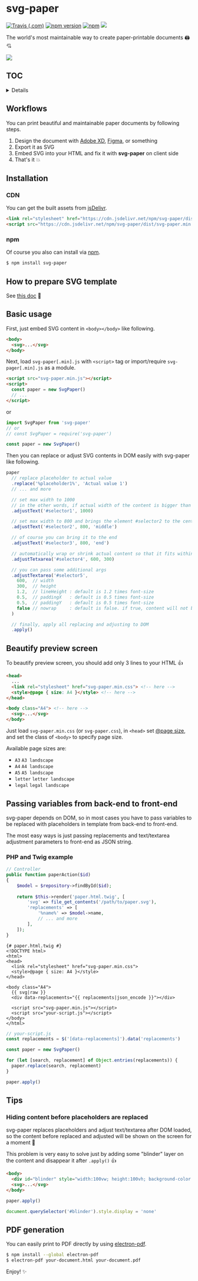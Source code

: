 # svg-paper

[![Travis (.com)](https://img.shields.io/travis/com/ttskch/svg-paper.svg?style=flat-square)](https://travis-ci.com/ttskch/svg-paper)
[![npm version](https://img.shields.io/npm/v/svg-paper.svg?style=flat-square)](https://www.npmjs.com/package/svg-paper)
[![npm](https://img.shields.io/npm/dm/svg-paper?label=npm&style=flat-square)](https://www.npmjs.com/package/svg-paper)
[![](https://data.jsdelivr.com/v1/package/npm/svg-paper/badge)](https://www.jsdelivr.com/package/npm/svg-paper)

The world's most maintainable way to create paper-printable documents 🖨💘

![](https://user-images.githubusercontent.com/4360663/121766151-f6b64d80-cb8a-11eb-8736-3a28b4c03d70.png)

## TOC

<details>

* [Workflows](#workflows)
* [Installation](#installation)
    * [CDN](#cdn)
    * [npm](#npm)
* [How to prepare SVG template](#how-to-prepare-svg-template)
* [Basic usage](#basic-usage)
* [Beautify preview screen](#beautify-preview-screen)
* [Passing variables from back-end to front-end](#passing-variables-from-back-end-to-front-end)
    * [PHP and Twig example](#php-and-twig-example)
* [Tips](#tips)
  * [Hiding content before placeholders are replaced](#hiding-content-before-placeholders-are-replaced)
* [PDF generation](#pdf-generation)

</details>

## Workflows

You can print beautiful and maintainable paper documents by following steps.

1. Design the document with [Adobe XD](https://www.adobe.com/products/xd.html), [Figma](https://www.figma.com/), or something
1. Export it as SVG
1. Embed SVG into your HTML and fix it with **svg-paper** on client side
1. That's it 💥

## Installation

### CDN

You can get the built assets from [jsDelivr](https://www.jsdelivr.com/package/npm/svg-paper).

```html
<link rel="stylesheet" href="https://cdn.jsdelivr.net/npm/svg-paper/dist/svg-paper.min.css">
<script src="https://cdn.jsdelivr.net/npm/svg-paper/dist/svg-paper.min.js"></script>
```

### npm

Of course you also can install via [npm](https://www.npmjs.com/package/svg-paper).

```bash
$ npm install svg-paper
```

## How to prepare SVG template

See [this doc](docs/how-to-prepare-svg-template.md) 📝

## Basic usage

First, just embed SVG content in `<body></body>` like following.

```html
<body>
  <svg>...</svg>
</body>
```

Next, load `svg-paper[.min].js` with `<script>` tag or import/require `svg-pager[.min].js` as a module.

```html
<script src="svg-paper.min.js"></script>
<script>
  const paper = new SvgPaper()
  // ...
</script>
```

or

```js
import SvgPaper from 'svg-paper'
// or
// const SvgPaper = require('svg-paper')

const paper = new SvgPaper()
```

Then you can replace or adjust SVG contents in DOM easily with svg-paper like following.

```js
paper
  // replace placeholder to actual value
  .replace('%placeholder1%', 'Actual value 1')
  // ... and more

  // set max width to 1000
  // in the other words, if actual width of the content is bigger than 1000 it shrinks automatically
  .adjustText('#selector1', 1000)

  // set max width to 800 and brings the element #selector2 to the center of 800 width area   
  .adjustText('#selector2', 800, 'middle')

  // of course you can bring it to the end
  .adjustText('#selector3', 800, 'end')

  // automatically wrap or shrink actual content so that it fits within the specified area (600 x 300)
  .adjustTetxarea('#selector4', 600, 300)

  // you can pass some additional args
  .adjustTextarea('#selector5',
    600,  // width 
    300,  // height
    1.2,  // lineHeight : default is 1.2 times font-size
    0.5,  // paddingX   : default is 0.5 times font-size
    0.5,  // paddingY   : default is 0.5 times font-size
    false // nowrap     : default is false. if true, content will not be wrapped
  )

  // finally, apply all replacing and adjusting to DOM
  .apply()
```

## Beautify preview screen

To beautify preview screen, you should add only 3 lines to your HTML 👍

```html
<head>
  ...
  <link rel="stylesheet" href="svg-paper.min.css"> <!-- here -->
  <style>@page { size: A4 }</style> <!-- here -->
</head>

<body class="A4"> <!-- here -->
  <svg>...</svg>
</body>
```

Just load `svg-paper.min.css` (or `svg-paper.css`), in `<head>` set [@page size](https://developer.mozilla.org/en-US/docs/Web/CSS/@page/size), and set the class of `<body>` to specify page size.

Available page sizes are:

* `A3` `A3 landscape`
* `A4` `A4 landscape`
* `A5` `A5 landscape`
* `letter` `letter landscape`
* `legal` `legal landscape`

## Passing variables from back-end to front-end

svg-paper depends on DOM, so in most cases you have to pass variables to be replaced with placeholders in template from back-end to front-end.

The most easy ways is just passing replacements and text/textarea adjustment parameters to front-end as JSON string.

### PHP and Twig example

```php
// Controller
public function paperAction($id)
{
    $model = $repository->findById($id);
    
    return $this->render('paper.html.twig', [
        'svg' => file_get_contents('/path/to/paper.svg'),
        'replacements' => [
            '%name%' => $model->name,
            // ... and more
        ],
    ]);
}
```

```twig
{# paper.html.twig #}
<!DOCTYPE html>
<html>
<head>
  <link rel="stylesheet" href="svg-paper.min.css">
  <style>@page { size: A4 }</style>
</head>

<body class="A4">
  {{ svg|raw }}
  <div data-replacements="{{ replacements|json_encode }}"></div>

  <script src="svg-paper.min.js"></script>
  <script src="your-script.js"></script>
</body>
</html>
```

```js
// your-script.js
const replacements = $('[data-replacements]').data('replacements')

const paper = new SvgPaper()

for (let [search, replacement] of Object.entries(replacements)) {
  paper.replace(search, replacement)
}

paper.apply()
```

## Tips

### Hiding content before placeholders are replaced

svg-paper replaces placeholders and adjust text/textarea after DOM loaded, so the content before replaced and adjusted will be shown on the screen for a moment 🤔

This problem is very easy to solve just by adding some "blinder" layer on the content and disappear it after `.apply()` 👍

```html
<body>
  <div id="blinder" style="width:100vw; height:100vh; background-color:#ccc"></div>
  <svg>...</svg>
</body>
```

```js
paper.apply()

document.querySelector('#blinder').style.display = 'none'
```

## PDF generation

You can easily print to PDF directly by using [electron-pdf](https://github.com/fraserxu/electron-pdf).

```bash
$ npm install --global electron-pdf
$ electron-pdf your-document.html your-document.pdf
```

Enjoy! ✨
